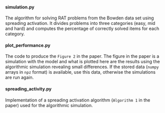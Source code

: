 #### simulation.py
The algorithm for solving RAT problems from the Bowden data set using spreading
activation. It divides problems into three categories (easy, mid and
hard) and computes the percentage of correctly solved items for each category.

#### plot_performance.py
The code to produce the `Figure 2` in the paper. The figure in the paper is
a simulation with the model and what is plotted here are the results
using the algorithmic simulation revealing small differences.
If the stored data (`numpy` arrays in `npz` format) is available, use this
data, otherwise the simulations are run again.

#### spreading_activity.py
Implementation of a spreading activation algorithm (`Algorithm 1` in the
paper) used for the algorithmic simulation.
